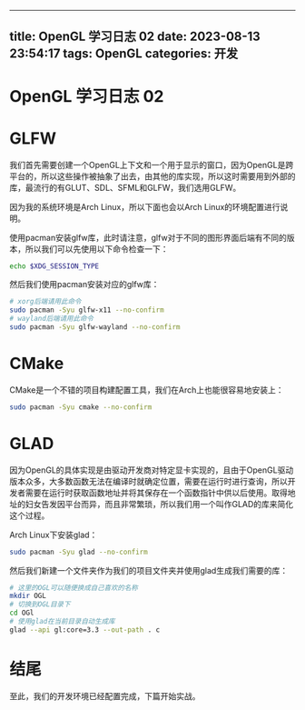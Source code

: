 ---
title: OpenGL 学习日志 02
date: 2023-08-13 23:54:17
tags: OpenGL
categories: 开发
--

# OpenGL 学习日志 02

# GLFW

我们首先需要创建一个OpenGL上下文和一个用于显示的窗口，因为OpenGL是跨平台的，所以这些操作被抽象了出去，由其他的库实现，所以这时需要用到外部的库，最流行的有GLUT、SDL、SFML和GLFW，我们选用GLFW。

因为我的系统环境是Arch Linux，所以下面也会以Arch Linux的环境配置进行说明。

使用pacman安装glfw库，此时请注意，glfw对于不同的图形界面后端有不同的版本，所以我们可以先使用以下命令检查一下：
```bash
echo $XDG_SESSION_TYPE
```
然后我们使用pacman安装对应的glfw库：
```bash
# xorg后端请用此命令
sudo pacman -Syu glfw-x11 --no-confirm
# wayland后端请用此命令
sudo pacman -Syu glfw-wayland --no-confirm
```

# CMake

CMake是一个不错的项目构建配置工具，我们在Arch上也能很容易地安装上：
```bash
sudo pacman -Syu cmake --no-confirm
```

# GLAD

因为OpenGL的具体实现是由驱动开发商对特定显卡实现的，且由于OpenGL驱动版本众多，大多数函数无法在编译时就确定位置，需要在运行时进行查询，所以开发者需要在运行时获取函数地址并将其保存在一个函数指针中供以后使用。取得地址的妇女告发因平台而异，而且非常繁琐，所以我们用一个叫作GLAD的库来简化这个过程。

Arch Linux下安装glad：
```bash
sudo pacman -Syu glad --no-confirm
```

然后我们新建一个文件夹作为我们的项目文件夹并使用glad生成我们需要的库：
```bash
# 这里的OGL可以随便换成自己喜欢的名称
mkdir OGL
# 切换到OGL目录下
cd OGl
# 使用glad在当前目录自动生成库
glad --api gl:core=3.3 --out-path . c
```

# 结尾

至此，我们的开发环境已经配置完成，下篇开始实战。
